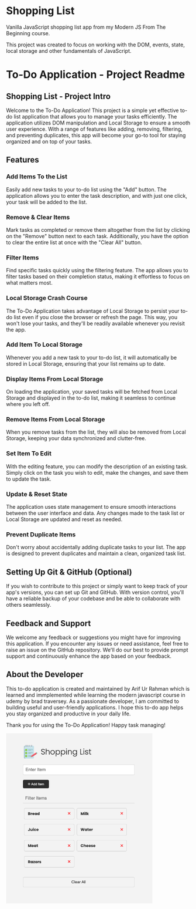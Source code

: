 # Shopping List

Vanilla JavaScript shopping list app from my Modern JS From The Beginning course.

This project was created to focus on working with the DOM, events, state, local storage and other fundamentals of JavaScript.

# To-Do Application - Project Readme

## Shopping List - Project Intro

Welcome to the To-Do Application! This project is a simple yet effective to-do list application that allows you to manage your tasks efficiently. The application utilizes DOM manipulation and Local Storage to ensure a smooth user experience. With a range of features like adding, removing, filtering, and preventing duplicates, this app will become your go-to tool for staying organized and on top of your tasks.

## Features

### Add Items To the List
Easily add new tasks to your to-do list using the "Add" button. The application allows you to enter the task description, and with just one click, your task will be added to the list.

### Remove & Clear Items
Mark tasks as completed or remove them altogether from the list by clicking on the "Remove" button next to each task. Additionally, you have the option to clear the entire list at once with the "Clear All" button.

### Filter Items
Find specific tasks quickly using the filtering feature. The app allows you to filter tasks based on their completion status, making it effortless to focus on what matters most.

### Local Storage Crash Course
The To-Do Application takes advantage of Local Storage to persist your to-do list even if you close the browser or refresh the page. This way, you won't lose your tasks, and they'll be readily available whenever you revisit the app.

### Add Item To Local Storage
Whenever you add a new task to your to-do list, it will automatically be stored in Local Storage, ensuring that your list remains up to date.

### Display Items From Local Storage
On loading the application, your saved tasks will be fetched from Local Storage and displayed in the to-do list, making it seamless to continue where you left off.

### Remove Items From Local Storage
When you remove tasks from the list, they will also be removed from Local Storage, keeping your data synchronized and clutter-free.

### Set Item To Edit
With the editing feature, you can modify the description of an existing task. Simply click on the task you wish to edit, make the changes, and save them to update the task.

### Update & Reset State
The application uses state management to ensure smooth interactions between the user interface and data. Any changes made to the task list or Local Storage are updated and reset as needed.

### Prevent Duplicate Items
Don't worry about accidentally adding duplicate tasks to your list. The app is designed to prevent duplicates and maintain a clean, organized task list.

## Setting Up Git & GitHub (Optional)
If you wish to contribute to this project or simply want to keep track of your app's versions, you can set up Git and GitHub. With version control, you'll have a reliable backup of your codebase and be able to collaborate with others seamlessly.

## Feedback and Support
We welcome any feedback or suggestions you might have for improving this application. If you encounter any issues or need assistance, feel free to raise an issue on the GitHub repository. We'll do our best to provide prompt support and continuously enhance the app based on your feedback.

## About the Developer
This to-do application is created and maintained by Arif Ur Rahman which is learned and immplemented while learning the modern javascript course in udemy by brad traversey. As a passionate developer, I am committed to building useful and user-friendly applications. I hope this to-do app helps you stay organized and productive in your daily life.

Thank you for using the To-Do Application! Happy task managing!

<img src="images/screen.png" width="400">
